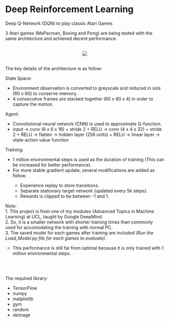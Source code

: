 # Deep Reinforcement Learning
Deep Q-Network (DQN) to play classic Atari Games

3 Atari games (MsPacman, Boxing and Pong) are being tested with the same architecture and achieved decent performance.
<br>
<br>
<p align="center"> 
<img src="https://github.com/ykteh93/Deep_Reinforcement_Learning-Atari/blob/master/MsPacman/Graphs_and_Figure/For_README.png">
</p>

<br>
The key details of the architecture is as follow:

<dl>
  <dt>State Space:</dt>
  <ul>
  <li>Environment observation is converted to greyscale and reduced in size (60 x 60) to conserve memory.</li>
  <li>4 consecutive frames are stacked together (60 x 60 x 4) in order to capture the motion.</li>
  </ul>
  
   <dt>Agent:</dt>
  <ul>
  <li>Convolutional neural network (CNN) is used to approximate Q-function.</li>
  <li>input &rarr; conv (6 x 6 x 16) + stride 2 + RELU &rarr; conv (4 x 4 x 32) + stride 2 + RELU &rarr; flatten &rarr; hidden layer (256 units) + RELU &rarr; linear layer &rarr; state-action value function</li>
  </ul>

  <dt>Training:</dt>
  <ul>
  <li>1 million environmental steps is used as the duration of training (This can be increased for better performance).</li>
  <li>For more stable gradient update, several modifications are added as follow:</li>
  <ul>
  <li>Experience replay to store transitions.</li>
  <li>Separate stationary target network (updated every 5k steps).</li>
  <li>Rewards is clipped to be between -1 and 1.</li>
  </ul>
  </ul>
</dl>

<dl>
  <dt>Note:</dt>
  1. This project is from one of my modules (Advanced Topics in Machine Learning) at UCL, taught by Google DeepMind.<br>
  2. So, it is a smaller network with shorter training times than commonly used for accomodating the training with normal PC.<br>
  3. The saved model for each games after training are included <i>(Run the Load_Model.py file for each games to evaluate)</i>.
  <ul style="list-style-type:circle">
  <li>This performance is still far from optimal because it is only trained with 1 million environmental steps.</li>
  </ul>
</dl>
 

<br><br/>

The required library:
* TensorFlow
* numpy
* matplotlib
* gym
* random
* skimage
